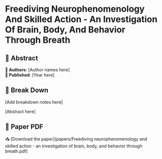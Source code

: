 # Freediving Neurophenomenology And Skilled Action - An Investigation Of Brain, Body, And Behavior Through Breath



## 🧬 Abstract



**👤 Authors**: [Author names here]  
**📅 Published**: [Year here]


## 🧠 Break Down

[Add breakdown notes here]

[Abstract here]



## 📄 Paper PDF

📥 [Download the paper](papers/Freediving neurophenomenology and skilled action - an investigation of brain, body, and behavior through breath.pdf)